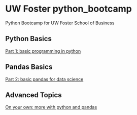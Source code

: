 # UW Foster python_bootcamp
Python Bootcamp for UW Foster School of Business

## Python Basics
[Part 1: basic programming in python](https://github.com/summerela/python_bootcamp2018/blob/master/python_basics/README.md)

## Pandas Basics
[Part 2: basic pandas for data science](https://github.com/summerela/python_bootcamp2018/tree/master/pandas_basics)

## Advanced Topics
[On your own: more with python and pandas](https://github.com/summerela/python_bootcamp2018/blob/master/advanced/README.md)
